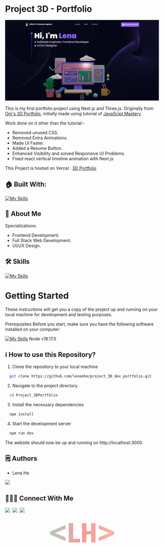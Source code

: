 # Project 3D - Portfolio

<p align="center">
  <img src="./public/projectimg/dev_website.jpg" alt="Lena's Dev portfolios"/>
</p>

This is my first portfolio project using Next.js and Three.js. Originally from [Om's 3D Portfolio](https://github.com/omunite215/Project_3DPortfolio), initially made using tutorial of [JavaScipt Mastery](https://youtu.be/0fYi8SGA20k?feature=shared).

Work done on it other than the tutorial:-
- Removed unused CSS.
- Removed Extra Animations.
- Made UI Faster.
- Added a Resume Button.
- Enhanced Visibility and solved Responsive UI Problems.
- Fixed react vertical timeline animation with Next.js

This Project is hosted on Vercel : [3D Portfolio](https://lenahe-dev-portfolio.vercel.app)

## 🏠 Built With:

[![My Skills](https://skillicons.dev/icons?i=vscode,react,nextjs,threejs,tailwind,vercel)](https://skillicons.dev)


## 🚀 About Me
Specializations:
- Frontend Development.
- Full Stack Web Development.
- UI/UX Design.

## 🛠 Skills

[![My Skills](https://skillicons.dev/icons?i=html,css,sass,js,ts,angular,react,nextjs,bootstrap,tailwind,ruby,postgres,graphql,wordpress,git,threejs,d3,aws,figma,ps,ai)](https://skillicons.dev)


# Getting Started

These instructions will get you a copy of the project up and running on your local machine for development and testing purposes.

Prerequisites
Before you start, make sure you have the following software installed on your computer:

[![My Skills](https://skillicons.dev/icons?i=nodejs)](https://skillicons.dev) Node v18.17.0


## ℹ️ How to use this Repository?

1. Clone the repository to your local machine

```bash
  git clone https://github.com/leneehe/project_3D_dev_portfolio.git

```
2. Navigate to the project directory

```bash
  cd Project_3DPortfolio
```
3. Install the necessary dependencies
```bash
  npm install
```

4. Start the development server
```bash
  npm run dev
```

The website should now be up and running on http://localhost:3000.


## 🗒️ Authors
- Lena He

<p align="left">
  <a href="https://skillicons.dev">
    <a href="https://github.com/leneehe">
      <img src="https://skillicons.dev/icons?i=github" />
    </a>
  </a>
</p>

## 🙋🏻‍♀️ Connect With Me

[<img src="https://skillicons.dev/icons?i=github" />](https://github.com/leneehe)&nbsp;
[<img src="https://skillicons.dev/icons?i=linkedin" />](https://www.linkedin.com/in/lenahe/)&nbsp;
[<img src="https://skillicons.dev/icons?i=devto" />](https://github.com/leneehe)
<br>
<br>
<p align="center">
  <img src="./public/logo-md.png" alt="Lena He Dev"/>
</p>
